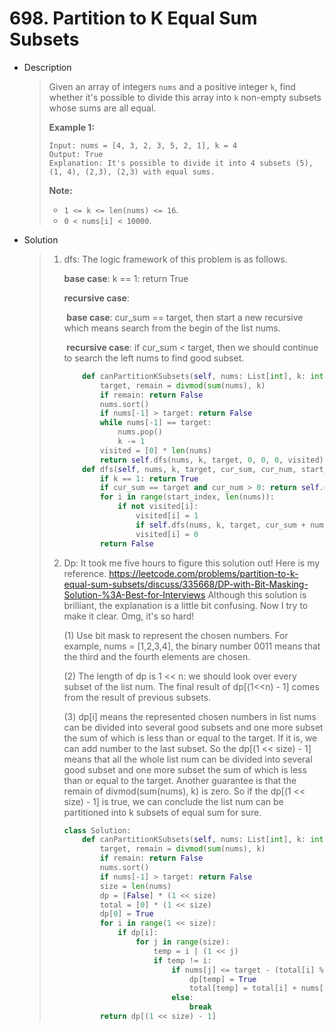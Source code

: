 # 698. Partition to K Equal Sum Subsets

- Description

  > Given an array of integers `nums` and a positive integer `k`, find whether it's possible to divide this array into `k` non-empty subsets whose sums are all equal.
  >
  >  
  >
  > **Example 1:**
  >
  > ```
  > Input: nums = [4, 3, 2, 3, 5, 2, 1], k = 4
  > Output: True
  > Explanation: It's possible to divide it into 4 subsets (5), (1, 4), (2,3), (2,3) with equal sums.
  > ```
  >
  >  
  >
  > **Note:**
  >
  > - `1 <= k <= len(nums) <= 16`.
  > - `0 < nums[i] < 10000`.

- Solution

  > 1. dfs: The logic framework of this problem is as follows.
  >
  >    **base case**: k == 1: return True
  >
  >    **recursive case**:
  >
  >    ​				**base case**: cur_sum == target, then start a new recursive which means search from the begin of the list nums.
  >
  >    ​				**recursive case**: if cur_sum < target, then we should continue to search the left nums to find good subset.
  >
  >    ```python
  >        def canPartitionKSubsets(self, nums: List[int], k: int) -> bool:
  >            target, remain = divmod(sum(nums), k)
  >            if remain: return False
  >            nums.sort()
  >            if nums[-1] > target: return False
  >            while nums[-1] == target:
  >                nums.pop()
  >                k -= 1
  >            visited = [0] * len(nums)
  >            return self.dfs(nums, k, target, 0, 0, 0, visited)
  >        def dfs(self, nums, k, target, cur_sum, cur_num, start_index, visited):
  >            if k == 1: return True
  >            if cur_sum == target and cur_num > 0: return self.dfs(nums, k - 1, target, 0, 0, 0, visited)
  >            for i in range(start_index, len(nums)):
  >                if not visited[i]:
  >                    visited[i] = 1
  >                    if self.dfs(nums, k, target, cur_sum + nums[i], cur_num + 1, i + 1, visited): return True
  >                    visited[i] = 0
  >            return False
  >    ```
  >
  > 2. Dp: It took me five hours to figure this solution out! Here is my reference.  https://leetcode.com/problems/partition-to-k-equal-sum-subsets/discuss/335668/DP-with-Bit-Masking-Solution-%3A-Best-for-Interviews Although this solution is brilliant, the explanation is a little bit confusing. Now I try to make it clear. Omg, it's so hard!
  >
  >    (1) Use bit mask to represent the chosen numbers. For example, nums = [1,2,3,4], the binary number 0011 means that the third and the fourth elements are chosen.
  >
  >    (2) The length of dp is 1 << n: we should look over every subset of the list num. The final result of dp[(1<<n) - 1] comes from the result of previous subsets.
  >
  >    (3) dp[i] means the represented chosen numbers in list nums can be divided into several good subsets and one more subset the sum of which is less than or equal to  the target. If it is, we can add number to the last subset. So the dp[(1 << size) - 1] means that all the whole list num can be divided into several good subset and one more subset the sum of which is less than or equal to the target. Another guarantee is that the remain of divmod(sum(nums), k) is zero. So if the dp[(1 << size) - 1] is true, we can conclude the list num can be partitioned into k subsets of equal sum for sure.
  >
  >    ```python
  >    class Solution:
  >        def canPartitionKSubsets(self, nums: List[int], k: int) -> bool:
  >            target, remain = divmod(sum(nums), k)
  >            if remain: return False
  >            nums.sort()
  >            if nums[-1] > target: return False
  >            size = len(nums)
  >            dp = [False] * (1 << size)
  >            total = [0] * (1 << size)
  >            dp[0] = True
  >            for i in range(1 << size):
  >                if dp[i]:
  >                    for j in range(size):
  >                        temp = i | (1 << j)
  >                        if temp != i:
  >                            if nums[j] <= target - (total[i] % target):
  >                                dp[temp] = True
  >                                total[temp] = total[i] + nums[j]
  >                            else:
  >                                break
  >            return dp[(1 << size) - 1]
  >    ```
  >
  >    